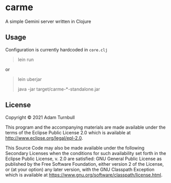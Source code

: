 # carme

A simple Gemini server written in Clojure

## Usage

Configuration is currently hardcoded in `core.clj`

> lein run

or

> lein uberjar
>
> java -jar target/carme-*-standalone.jar


## License

Copyright © 2021 Adam Turnbull

This program and the accompanying materials are made available under the
terms of the Eclipse Public License 2.0 which is available at
http://www.eclipse.org/legal/epl-2.0.

This Source Code may also be made available under the following Secondary
Licenses when the conditions for such availability set forth in the Eclipse
Public License, v. 2.0 are satisfied: GNU General Public License as published by
the Free Software Foundation, either version 2 of the License, or (at your
option) any later version, with the GNU Classpath Exception which is available
at https://www.gnu.org/software/classpath/license.html.
